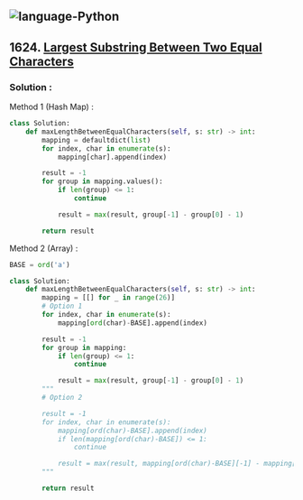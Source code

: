 ![language-Python](https://img.shields.io/badge/Python-ffd43b?style=for-the-badge&logo=PYTHON)
---

## 1624. [Largest Substring Between Two Equal Characters](https://leetcode.com/problems/largest-substring-between-two-equal-characters)

### Solution :

Method 1 (Hash Map) :
```python
class Solution:
    def maxLengthBetweenEqualCharacters(self, s: str) -> int:
        mapping = defaultdict(list)
        for index, char in enumerate(s):
            mapping[char].append(index)

        result = -1
        for group in mapping.values():
            if len(group) <= 1:
                continue

            result = max(result, group[-1] - group[0] - 1)

        return result
```

Method 2 (Array) :
```python
BASE = ord('a')

class Solution:
    def maxLengthBetweenEqualCharacters(self, s: str) -> int:
        mapping = [[] for _ in range(26)]
        # Option 1
        for index, char in enumerate(s):
            mapping[ord(char)-BASE].append(index)

        result = -1
        for group in mapping:
            if len(group) <= 1:
                continue

            result = max(result, group[-1] - group[0] - 1)
        """
        # Option 2

        result = -1
        for index, char in enumerate(s):
            mapping[ord(char)-BASE].append(index)
            if len(mapping[ord(char)-BASE]) <= 1:
                continue

            result = max(result, mapping[ord(char)-BASE][-1] - mapping[ord(char)-BASE][0] - 1)
        """

        return result
```
